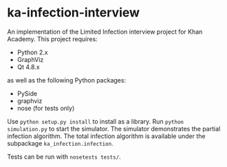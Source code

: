 # ka-infection-interview

An implementation of the Limited Infection interview project for Khan Academy.
This project requires:

* Python 2.x
* GraphViz
* Qt 4.8.x

as well as the following Python packages:

* PySide
* graphviz
* nose (for tests only)

Use `python setup.py install` to install as a library. Run
`python simulation.py` to start the simulator. The simulator demonstrates
the partial infection algorithm. The total infection algorithm is available
under the subpackage `ka_infection.infection`.

Tests can be run with `nosetests tests/`.
